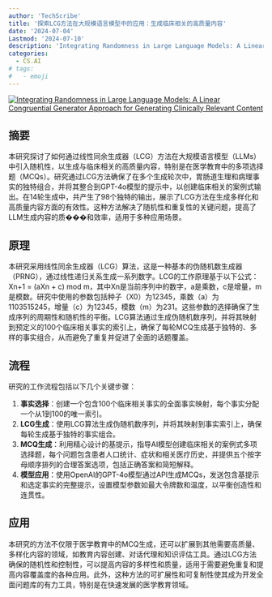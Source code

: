```yaml
---
author: 'TechScribe'
title: '探索LCG方法在大规模语言模型中的应用：生成临床相关的高质量内容'
date: '2024-07-04'
Lastmod: '2024-07-10'
description: 'Integrating Randomness in Large Language Models: A Linear Congruential Generator Approach for Generating Clinically Relevant Content'
categories:
  - CS.AI
# tags:
#   - emoji
---
```


[![Integrating Randomness in Large Language Models: A Linear Congruential Generator Approach for Generating Clinically Relevant Content](https://arxiv-research-1301205113.cos.ap-guangzhou.myqcloud.com/images/2407.03582v1.pdf_0.jpg)](https://arxiv.org/abs/2407.03582v1)

## 摘要

本研究探讨了如何通过线性同余生成器（LCG）方法在大规模语言模型（LLMs）中引入随机性，以生成与临床相关的高质量内容，特别是在医学教育中的多项选择题（MCQs）。研究通过LCG方法确保了在多个生成轮次中，胃肠道生理和病理事实的独特组合，并将其整合到GPT-4o模型的提示中，以创建临床相关的案例式输出。在14轮生成中，共产生了98个独特的输出，展示了LCG方法在生成多样化和高质量内容方面的有效性。这种方法解决了随机性和重复性的关键问题，提高了LLM生成内容的质���和效率，适用于多种应用场景。<!--more-->

## 原理

本研究采用线性同余生成器（LCG）算法，这是一种基本的伪随机数生成器（PRNG），通过线性递归关系生成一系列数字。LCG的工作原理基于以下公式：Xn+1 = (aXn + c) mod m，其中Xn是当前序列中的数字，a是乘数，c是增量，m是模数。研究中使用的参数包括种子（X0）为12345，乘数（a）为1103515245，增量（c）为12345，模数（m）为231。这些参数的选择确保了生成序列的周期性和随机性的平衡。LCG算法通过生成伪随机数序列，并将其映射到预定义的100个临床相关事实的索引上，确保了每轮MCQ生成基于独特的、多样的事实组合，从而避免了重复并促进了全面的话题覆盖。

## 流程

研究的工作流程包括以下几个关键步骤：
1. **事实选择**：创建一个包含100个临床相关事实的全面事实映射，每个事实分配一个从1到100的唯一索引。
2. **LCG生成**：使用LCG算法生成伪随机数序列，并将其映射到事实索引上，确保每轮生成基于独特的事实组合。
3. **MCQ生成**：利用精心设计的基提示，指导AI模型创建临床相关的案例式多项选择题，每个问题包含患者人口统计、症状和相关医疗历史，并提供五个按字母顺序排列的合理答案选项，包括正确答案和简短解释。
4. **模型应用**：使用OpenAI的GPT-4o模型通过API生成MCQs，发送包含基提示和选定事实的完整提示，设置模型参数如最大令牌数和温度，以平衡创造性和连贯性。

## 应用

本研究的方法不仅限于医学教育中的MCQ生成，还可以扩展到其他需要高质量、多样化内容的领域，如教育内容创建、对话代理和知识评估工具。通过LCG方法确保的随机性和控制性，可以提高内容的多样性和质量，适用于需要避免重复和提高内容覆盖度的各种应用。此外，这种方法的可扩展性和可复制性使其成为开发全面问题库的有力工具，特别是在快速发展的医学教育领域。